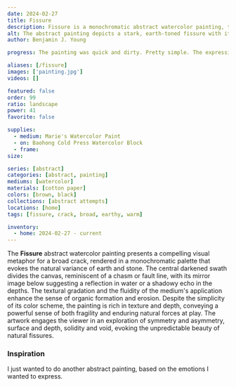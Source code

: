 ```yaml
---
date: 2024-02-27
title: Fissure
description: Fissure is a monochromatic abstract watercolor painting, that I just felt like expressing in a painting one evening.
alt: The abstract painting depicts a stark, earth-toned fissure with its reflection, conveying a sense of division or a singular broad crack.
author: Benjamin J. Young

progress: The painting was quick and dirty. Pretty simple. The expression only lasted a hour.

aliases: [/fissure]
images: ['painting.jpg']
videos: []

featured: false
order: 99
ratio: landscape
power: 41
favorite: false

supplies:
  - medium: Marie's Watercolor Paint
  - on: Baohong Cold Press Watercolor Block
  - frame: 
size: 

series: [abstract]
categories: [abstract, painting]
mediums: [watercolor]
materials: [cotton paper]
colors: [brown, black]
collections: [abstract attempts]
locations: [home]
tags: [fissure, crack, broad, earthy, warm]

inventory:
  - home: 2024-02-27 - current
---
```


The **Fissure** abstract watercolor painting presents a compelling visual metaphor for a broad crack, rendered in a monochromatic palette that evokes the natural variance of earth and stone. The central darkened swath divides the canvas, reminiscent of a chasm or fault line, with its mirror image below suggesting a reflection in water or a shadowy echo in the depths. The textural gradation and the fluidity of the medium's application enhance the sense of organic formation and erosion. Despite the simplicity of its color scheme, the painting is rich in texture and depth, conveying a powerful sense of both fragility and enduring natural forces at play. The artwork engages the viewer in an exploration of symmetry and asymmetry, surface and depth, solidity and void, evoking the unpredictable beauty of natural fissures.

<!--more-->

### Inspiration ###

I just wanted to do another abstract painting, based on the emotions I wanted to express.
